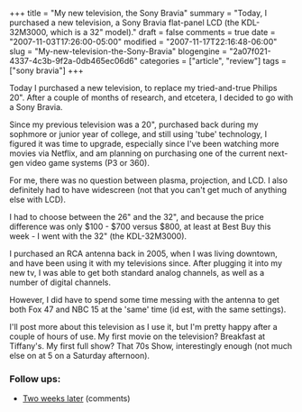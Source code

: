 +++
title = "My new television, the Sony Bravia"
summary = "Today, I purchased a new television, a Sony Bravia flat-panel LCD (the KDL-32M3000, which is a 32" model)."
draft = false
comments = true
date = "2007-11-03T17:26:00-05:00"
modified = "2007-11-17T22:16:48-06:00"
slug = "My-new-television-the-Sony-Bravia"
blogengine = "2a07f021-4337-4c3b-9f2a-0db465ec06d6"
categories = ["article", "review"]
tags = ["sony bravia"]
+++

<p>
Today I purchased a new television, to replace my tried-and-true Philips 20&quot;. After a couple of months of research, and etcetera, I decided to go with a Sony Bravia. 
</p>
<p>
Since my previous television was a 20&quot;, purchased back during my sophmore or junior year of college, and still using &#39;tube&#39; technology, I figured it was time to upgrade, especially since I&#39;ve been watching more movies via Netflix, and am planning on purchasing one of the current next-gen video game systems (P3 or 360). 
</p>
<p>
For me, there was no question between plasma, projection, and LCD. I also definitely had to have widescreen (not that you can&#39;t get much of anything else with LCD). 
</p>
<p>
I had to choose between the 26&quot; and the 32&quot;, and because the price difference was only $100 - $700 versus $800, at least at Best Buy this week&nbsp;- I went with the 32&quot; (the KDL-32M3000). 
</p>
<p>
I purchased an RCA antenna back in 2005, when I was living downtown, and have been using it with my televisions since. After plugging it into my new tv, I was able to get both standard analog channels, as well as a number of digital channels. 
</p>
<p>
However, I did have to spend some time messing with the antenna to get both Fox 47 and NBC 15 at the &#39;same&#39; time (id est, with the same settings). 
</p>
<p>
I&#39;ll post more about this television as I use it, but I&#39;m pretty happy after a couple of hours of use. My first movie on the television? Breakfast at Tiffany&#39;s. My first full show? That 70s Show, interestingly enough (not much else on at 5 on a Saturday afternoon).
</p>
<h3>Follow ups:</h3>
<ul>
	<li>
	<div>
	<a href="/words/post/Sony-Bravia-KDL-32M3000-comments-2-weeks-later.aspx">Two weeks later</a>&nbsp;(comments)
	</div>
	</li>
</ul>
<p>
&nbsp;
</p>

